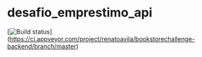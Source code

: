 # desafio_emprestimo_api

[![Build status](https://ci.appveyor.com/api/projects/status/w8rcsg5j16t1ipd8?svg=true)]
(https://ci.appveyor.com/project/renatoavila/bookstorechallenge-backend/branch/master)
 